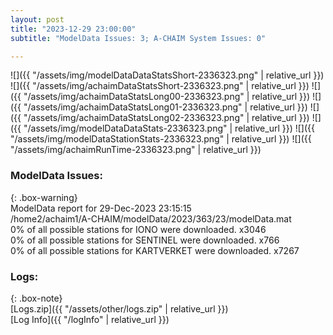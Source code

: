```yaml
---
layout: post
title: "2023-12-29 23:00:00"
subtitle: "ModelData Issues: 3; A-CHAIM System Issues: 0"

---
```


![]({{ "/assets/img/modelDataDataStatsShort-2336323.png" | relative_url }})
![]({{ "/assets/img/achaimDataStatsShort-2336323.png" | relative_url }})
![]({{ "/assets/img/achaimDataStatsLong00-2336323.png" | relative_url }})
![]({{ "/assets/img/achaimDataStatsLong01-2336323.png" | relative_url }})
![]({{ "/assets/img/achaimDataStatsLong02-2336323.png" | relative_url }})
![]({{ "/assets/img/modelDataDataStats-2336323.png" | relative_url }})
![]({{ "/assets/img/modelDataStationStats-2336323.png" | relative_url }})
![]({{ "/assets/img/achaimRunTime-2336323.png" | relative_url }})


### ModelData Issues:  
  
{: .box-warning}  
 ModelData report for 29-Dec-2023 23:15:15   
 /home2/achaim1/A-CHAIM/modelData/2023/363/23/modelData.mat   
 0% of all possible stations for IONO were downloaded. x3046   
 0% of all possible stations for SENTINEL were downloaded. x766   
 0% of all possible stations for KARTVERKET were downloaded. x7267   
  


### Logs:  
  
{: .box-note}  
[Logs.zip]({{ "/assets/other/logs.zip" | relative_url }})  
[Log Info]({{ "/logInfo" | relative_url }})  
